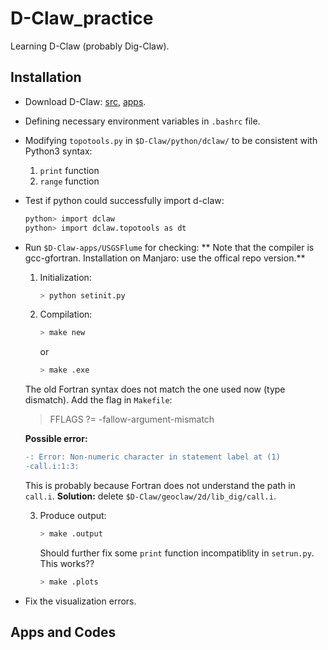 # D-Claw_practice

Learning D-Claw (probably Dig-Claw).

## Installation
* Download D-Claw: [src](https://github.com/geoflows/D-Claw), [apps](https://github.com/geoflows/dclaw-apps).
* Defining necessary environment variables in `.bashrc` file.
* Modifying `topotools.py` in `$D-Claw/python/dclaw/` to be consistent with Python3 syntax:
  1. `print` function
  2. `range` function
* Test if python could successfully import d-claw:
  ```bash
  python> import dclaw
  python> import dclaw.topotools as dt 
  ```
* Run `$D-Claw-apps/USGSFlume` for checking:
** Note that the compiler is gcc-gfortran. Installation on Manjaro: use the offical repo version.**
  1. Initialization:
     ```bash
     > python setinit.py
      ```
  2. Compilation:
     ```bash
     > make new 
     ```
     or 
     ```bash
     > make .exe
     ```
    The old Fortran syntax does not match the one used now (type dismatch). Add the flag in `Makefile`:

    > FFLAGS ?= -fallow-argument-mismatch

    **Possible error:**
    ```diff
    -: Error: Non-numeric character in statement label at (1)
    -call.i:1:3:
    ```
    This is probably because Fortran does not understand the path in `call.i`. **Solution:** delete `$D-Claw/geoclaw/2d/lib_dig/call.i`.

  3. Produce output:
     ```bash
     > make .output
     ```
     Should further fix some `print` function incompatiblity in `setrun.py`.
     This works??
     ```bash
     > make .plots
     ```
* Fix the visualization errors.

## Apps and Codes
